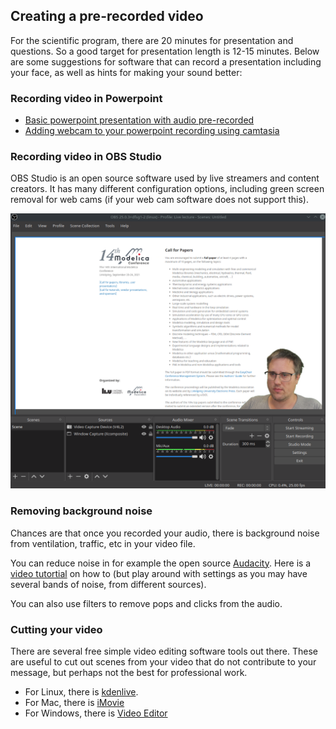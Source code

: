 ## Creating a pre-recorded video

For the scientific program, there are 20 minutes for presentation and questions.
So a good target for presentation length is 12-15 minutes.
Below are some suggestions for software that can record a presentation including your face, as well as hints for making your sound better:

### Recording video in Powerpoint

* [Basic powerpoint presentation with audio pre-recorded](https://support.microsoft.com/en-us/office/record-a-slide-show-with-narration-and-slide-timings-0b9502c6-5f6c-40ae-b1e7-e47d8741161c)
* [Adding webcam to your powerpoint recording using camtasia](https://www.techsmith.com/blog/record-a-presentation/)

### Recording video in OBS Studio

OBS Studio is an open source software used by live streamers and content creators.
It has many different configuration options, including green screen removal for web cams (if your web cam software does not support this).

![Example of OBS recording](/images/obs-prerecord.png)


### Removing background noise

Chances are that once you recorded your audio, there is background noise from ventilation, traffic, etc in your video file.

You can reduce noise in for example the open source [Audacity](https://www.audacityteam.org/). Here is a [video tutortial](https://www.youtube.com/watch?v=79zeZnIBpbQ) on how to (but play around with settings as you may have several bands of noise, from different sources).

You can also use filters to remove pops and clicks from the audio.

### Cutting your video

There are several free simple video editing software tools out there.
These are useful to cut out scenes from your video that do not contribute to your message, but perhaps not the best for professional work.

* For Linux, there is [kdenlive](https://kdenlive.org/en/).
* For Mac, there is [iMovie](https://apps.apple.com/us/app/imovie/id408981434?amp%3Bls=1&amp%3Bv0=www-us-mac-imovie-app-imovie&mt=12)
* For Windows, there is [Video Editor](https://education.microsoft.com/en-us/resource/1febf818)
